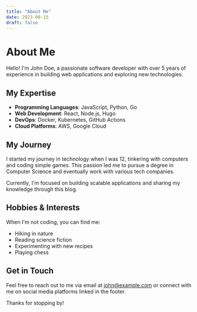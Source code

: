 ```yaml
---
title: "About Me"
date: 2023-08-15
draft: false
---
```


# About Me

Hello! I'm John Doe, a passionate software developer with over 5 years of experience in building web applications and exploring new technologies.

## My Expertise

- **Programming Languages**: JavaScript, Python, Go
- **Web Development**: React, Node.js, Hugo
- **DevOps**: Docker, Kubernetes, GitHub Actions
- **Cloud Platforms**: AWS, Google Cloud

## My Journey

I started my journey in technology when I was 12, tinkering with computers and coding simple games. This passion led me to pursue a degree in Computer Science and eventually work with various tech companies.

Currently, I'm focused on building scalable applications and sharing my knowledge through this blog.

## Hobbies & Interests

When I'm not coding, you can find me:

- Hiking in nature
- Reading science fiction
- Experimenting with new recipes
- Playing chess

## Get in Touch

Feel free to reach out to me via email at john@example.com or connect with me on social media platforms linked in the footer.

Thanks for stopping by! 